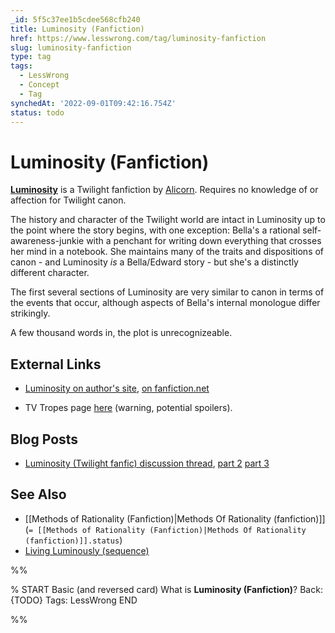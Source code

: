 ```yaml
---
_id: 5f5c37ee1b5cdee568cfb240
title: Luminosity (Fanfiction)
href: https://www.lesswrong.com/tag/luminosity-fanfiction
slug: luminosity-fanfiction
type: tag
tags:
  - LessWrong
  - Concept
  - Tag
synchedAt: '2022-09-01T09:42:16.754Z'
status: todo
---
```


# Luminosity (Fanfiction)

**[Luminosity](http://luminous.elcenia.com/)** is a Twilight fanfiction by [Alicorn](https://wiki.lesswrong.com/wiki/Alicorn). Requires no knowledge of or affection for Twilight canon.

The history and character of the Twilight world are intact in Luminosity up to the point where the story begins, with one exception: Bella's a rational self-awareness-junkie with a penchant for writing down everything that crosses her mind in a notebook. She maintains many of the traits and dispositions of canon - and Luminosity *is* a Bella/Edward story - but she's a distinctly different character.

The first several sections of Luminosity are very similar to canon in terms of the events that occur, although aspects of Bella's internal monologue differ strikingly.

A few thousand words in, the plot is unrecognizeable.

## External Links

- [Luminosity on author's site](http://luminous.elcenia.com/), [on fanfiction.net](http://www.fanfiction.net/s/6137139/1/Luminosity)

- TV Tropes page [here](http://tvtropes.org/pmwiki/pmwiki.php/FanFic/Luminosity) (warning, potential spoilers).

## Blog Posts

- [Luminosity (Twilight fanfic) discussion thread](http://lesswrong.com/lw/2mq/luminosity_twilight_fanfic_discussion_thread/), [part 2](http://lesswrong.com/lw/2y6/luminosity_twilight_fanfic_part_2_discussion/) [part 3](http://lesswrong.com/r/discussion/lw/3jt/luminosity_twilight_fanfic_discussion_thread_3/)

## See Also

- [[Methods of Rationality (Fanfiction)|Methods Of Rationality (fanfiction)]] (`= [[Methods of Rationality (Fanfiction)|Methods Of Rationality (fanfiction)]].status`)
- [Living Luminously (sequence)](https://wiki.lesswrong.com/wiki/Living_Luminously_(sequence))


%%

% START
Basic (and reversed card)
What is **Luminosity (Fanfiction)**?
Back: {TODO}
Tags: LessWrong
END

%%
	
